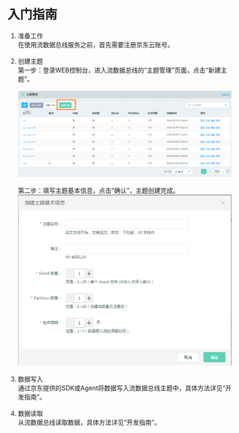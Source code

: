 # 入门指南<br>
1. 准备工作<br>
在使用流数据总线服务之前，首先需要注册京东云账号。<br><br>
2. 创建主题<br>
第一步：登录WEB控制台，进入流数据总线的“主题管理”页面，点击“新建主题”。<br><br>
![创建主题](../../../../image/DataBus/db-002.png)<br><br>
第二步：填写主题基本信息，点击“确认”，主题创建完成。<br>
![填写信息](../../../../image/DataBus/db-003.png)<br><br>
3. 数据写入<br>
通过京东提供的SDK或Agent将数据写入流数据总线主题中，具体方法详见“开发指南”。<br><br>
4. 数据读取<br>
从流数据总线读取数据，具体方法详见“开发指南”。<br><br>

